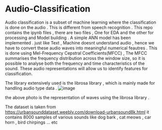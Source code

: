 # Audio-Classification
Audio classification is a subset of machine learning where the classification is done on the audio . This is different from speech recognition . This repo contains the ipynb files , there are two files , One for EDA and the other for processing and Model building . 
A simple ANN model has been implemented . 
just like Text , Machine doesnt understand audio , hence we have to convert these audio waves into meaningful numerical feautres . This is done using Mel-Frequency Cepstral Coefficients(MFCC) , The MFCC summarises the frequency distribution across the window size, so it is possible to analyse both the frequency and time characteristics of the sound. These audio representations will allow us to identify features for classification. 

The library extensively used is the librosa library , which is mainly made for handling audio type data . 
![image](https://github.com/GUNNER2K/Audio_classification/assets/95174361/f192e1cf-a89f-4402-87cd-15f52fd5caae)

the above photo is the representation of waves using the librosa library . 

The dataset is taken from https://urbansounddataset.weebly.com/download-urbansound8k.html 
it contains 8000 samples of various sounds like dog bark , cat meows , car horn , bird chirpings ... etc 
